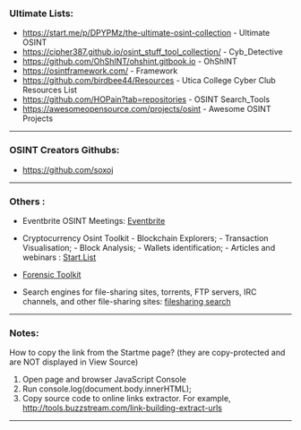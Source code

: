 
### Ultimate Lists:

* https://start.me/p/DPYPMz/the-ultimate-osint-collection - Ultimate OSINT
* https://cipher387.github.io/osint_stuff_tool_collection/ - Cyb_Detective 
* https://github.com/OhShINT/ohshint.gitbook.io - OhShINT
* https://osintframework.com/ - Framework
* https://github.com/birdbee44/Resources - Utica College Cyber Club Resources List
* https://github.com/HOPain?tab=repositories - OSINT Search_Tools
* https://awesomeopensource.com/projects/osint - Awesome OSINT Projects

* * *

### OSINT Creators Githubs: 

* https://github.com/soxoj


* * * 

### Others :

* Eventbrite OSINT Meetings: [Eventbrite](https://www.eventbrite.com/d/online/free--events/osint/?page=1)

* Cryptocurrency Osint Toolkit - Blockchain Explorers; - Transaction Visualisation; - Block Analysis; - Wallets identification; - Articles and webinars : [Start.List](https://start.me/p/ek4rxK/cryptocurrency-osint)

* [Forensic Toolkit](https://start.me/p/q6mw4Q/forensics)

* Search engines for file-sharing sites, torrents, FTP servers, IRC channels, and other file-sharing sites: [filesharing search](https://github.com/cipher387/osint_stuff_tool_collection#filesharingsearchengines)

* * *

### Notes: 

How to copy the link from the Startme page?
(they are copy-protected and are NOT displayed in View Source)

1. Open page and browser JavaScript Console
2. Run console.log(document.body.innerHTML);
3. Copy source code to online links extractor. For example, http://tools.buzzstream.com/link-building-extract-urls

* * * 
